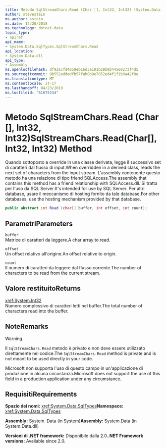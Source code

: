 ```yaml
---
title: Metodo SqlStreamChars.Read (Char [], Int32, Int32) (System.Data.SqlTypes)
author: stevestein
ms.author: sstein
ms.date: 12/20/2018
ms.technology: dotnet-data
topic_type:
- apiref
api_name:
- System.Data.SqlTypes.SqlStreamChars.Read
api_location:
- System.Data.dll
api_type:
- Assembly
ms.openlocfilehash: df92acfd4050eb16d3a101b20b9b44560273f4d5
ms.sourcegitcommit: 9b552addadfb57fab0b9e7852ed4f1f1b8a42f8e
ms.translationtype: MT
ms.contentlocale: it-IT
ms.lasthandoff: 04/23/2019
ms.locfileid: "61675234"
---
```

# <a name="sqlstreamcharsreadchar-int32-int32-method"></a><span data-ttu-id="4783c-102">Metodo SqlStreamChars.Read (Char [], Int32, Int32)</span><span class="sxs-lookup"><span data-stu-id="4783c-102">SqlStreamChars.Read(Char[], Int32, Int32) Method</span></span>

<span data-ttu-id="4783c-103">Quando sottoposto a override in una classe derivata, legge il successivo set di caratteri dal flusso di input.</span><span class="sxs-lookup"><span data-stu-id="4783c-103">When overridden in a derived class, reads the next set of characters from the input stream.</span></span> <span data-ttu-id="4783c-104">L'assembly contenente questo metodo ha una relazione di tipo friend SQLAccess.</span><span class="sxs-lookup"><span data-stu-id="4783c-104">The assembly that contains this method has a friend relationship with SQLAccess.dll.</span></span> <span data-ttu-id="4783c-105">Si tratta per l'uso da SQL Server.</span><span class="sxs-lookup"><span data-stu-id="4783c-105">It's intended for use by SQL Server.</span></span> <span data-ttu-id="4783c-106">Per altri database, usare il meccanismo di hosting fornito da tale database.</span><span class="sxs-lookup"><span data-stu-id="4783c-106">For other databases, use the hosting mechanism provided by that database.</span></span>

```csharp
public abstract int Read (char[] buffer, int offset, int count);
```

## <a name="parameters"></a><span data-ttu-id="4783c-107">Parametri</span><span class="sxs-lookup"><span data-stu-id="4783c-107">Parameters</span></span>

`buffer`\
<span data-ttu-id="4783c-108">Matrice di caratteri da leggere.</span><span class="sxs-lookup"><span data-stu-id="4783c-108">A char array to read.</span></span>

`offset`\
<span data-ttu-id="4783c-109">Un offset relativo all'origine.</span><span class="sxs-lookup"><span data-stu-id="4783c-109">An offset relative to origin.</span></span>

`count`\
<span data-ttu-id="4783c-110">Il numero di caratteri da leggere dal flusso corrente.</span><span class="sxs-lookup"><span data-stu-id="4783c-110">The number of characters to be read from the current stream.</span></span>

## <a name="returns"></a><span data-ttu-id="4783c-111">Valore restituito</span><span class="sxs-lookup"><span data-stu-id="4783c-111">Returns</span></span>

<xref:System.Int32>\
<span data-ttu-id="4783c-112">Numero complessivo di caratteri letti nel buffer.</span><span class="sxs-lookup"><span data-stu-id="4783c-112">The total number of characters read into the buffer.</span></span>

## <a name="remarks"></a><span data-ttu-id="4783c-113">Note</span><span class="sxs-lookup"><span data-stu-id="4783c-113">Remarks</span></span>

> [!WARNING]
> <span data-ttu-id="4783c-114">Il `SqlStreamChars.Read` metodo è privato e non deve essere utilizzato direttamente nel codice.</span><span class="sxs-lookup"><span data-stu-id="4783c-114">The `SqlStreamChars.Read` method is private and is not meant to be used directly in your code.</span></span>
>
> <span data-ttu-id="4783c-115">Microsoft non supporta l'uso di questo campo in un'applicazione di produzione in alcuna circostanza.</span><span class="sxs-lookup"><span data-stu-id="4783c-115">Microsoft does not support the use of this field in a production application under any circumstance.</span></span>

## <a name="requirements"></a><span data-ttu-id="4783c-116">Requisiti</span><span class="sxs-lookup"><span data-stu-id="4783c-116">Requirements</span></span>

<span data-ttu-id="4783c-117">**Spazio dei nomi:** <xref:System.Data.SqlTypes></span><span class="sxs-lookup"><span data-stu-id="4783c-117">**Namespace:** <xref:System.Data.SqlTypes></span></span>

<span data-ttu-id="4783c-118">**Assembly:** System. Data (in System)</span><span class="sxs-lookup"><span data-stu-id="4783c-118">**Assembly:** System.Data (in System.Data.dll)</span></span>

<span data-ttu-id="4783c-119">**Versioni di .NET framework:** Disponibile dalla 2.0.</span><span class="sxs-lookup"><span data-stu-id="4783c-119">**.NET Framework versions:** Available since 2.0.</span></span>
